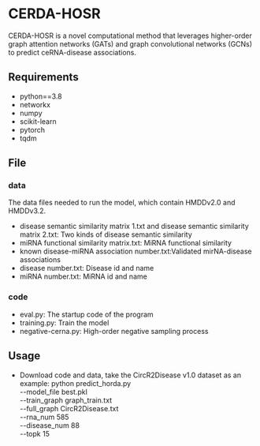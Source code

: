# CERDA-HOSR
CERDA-HOSR is a novel computational method that leverages higher-order graph attention networks (GATs) and graph convolutional networks (GCNs) to predict ceRNA-disease associations.

## Requirements
  * python==3.8
  * networkx
  * numpy
  * scikit-learn
  * pytorch
  * tqdm


## File
### data
  The data files needed to run the model, which contain HMDDv2.0 and HMDDv3.2.
  * disease semantic similarity matrix 1.txt and disease semantic similarity matrix 2.txt: Two kinds of disease semantic similarity
  * miRNA functional similarity matrix.txt: MiRNA functional similarity
  * known disease-miRNA association number.txt:Validated mirNA-disease associations
  * disease number.txt: Disease id and name
  * miRNA number.txt: MiRNA id and name

### code
  * eval.py: The startup code of the program
  * training.py: Train the model
  * negative-cerna.py: High-order negative sampling process
 
## Usage
  * Download code and data, take the CircR2Disease v1.0 dataset as an example:
  python predict_horda.py \
  --model_file best.pkl \
  --train_graph graph_train.txt \
  --full_graph CircR2Disease.txt \
  --rna_num 585 \
  --disease_num 88 \
  --topk 15
